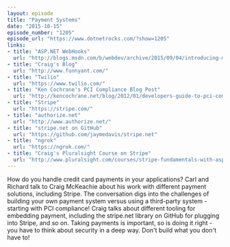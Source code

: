 ```yaml
---
layout: episode
title: "Payment Systems"
date: "2015-10-15"
episode_number: "1205"
episode_url: "https://www.dotnetrocks.com/?show=1205"
links:
- title: "ASP.NET WebHooks"
  url: "http://blogs.msdn.com/b/webdev/archive/2015/09/04/introducing-microsoft-asp-net-webhooks-preview.aspx"
- title: "Craig's Blog"
  url: "http://www.funnyant.com/"
- title: "Twilio"
  url: "https://www.twilio.com/"
- title: "Ken Cochrane's PCI Compliance Blog Post"
  url: "http://kencochrane.net/blog/2012/01/developers-guide-to-pci-compliant-web-applications/"
- title: "Stripe"
  url: "https://stripe.com/"
- title: "authorize.net"
  url: "http://www.authorize.net/"
- title: "stripe.net on GitHub"
  url: "https://github.com/jaymedavis/stripe.net"
- title: "ngrok"
  url: "https://ngrok.com/"
- title: "Craig's Pluralsight Course on Stripe"
  url: "http://www.pluralsight.com/courses/stripe-fundamentals-with-asp-net-mvc"
---
```


How do you handle credit card payments in your applications? Carl and Richard talk to Craig McKeachie about his work with different payment solutions, including Stripe. The conversation digs into the challenges of building your own payment system versus using a third-party system - starting with PCI compliance! Craig talks about different tooling for embedding payment, including the stripe.net library on GitHub for plugging into Stripe, and so on. Taking payments is important, so is doing it right - you have to think about security in a deep way. Don't build what you don't have to!
